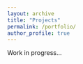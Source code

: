```yaml
---
layout: archive
title: "Projects"
permalink: /portfolio/
author_profile: true
---
```


Work in progress...